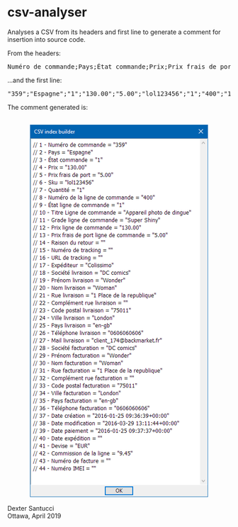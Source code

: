# csv-analyser
Analyses a CSV from its headers and first line to generate a comment for insertion into source code.

From the headers:
<pre>
Numéro de commande;Pays;État commande;Prix;Prix frais de port;Sku;Quantité;Numéro de la ligne de commande;État ligne de commande;Titre Ligne de commande;Grade ligne de commande;Prix ligne de commande;Prix frais de port ligne de commande;Raison du retour;Numéro de tracking;URL de tracking;Expéditeur;Société livraison;Prénom livraison;Nom livraison;Rue livraison;Complément rue livraison;Code postal livraison;Ville livraison;Pays livraison;Téléphone livraison;Mail livraison;Société facturation;Prénom facturation;Nom facturation;Rue facturation;Complément rue facturation;Code postal facturation;Ville facturation;Pays facturation;Téléphone facturation;Date création;Date modification;Date paiement;Date expédition;Devise;Commission de la ligne;Numéro de facture;Numéro IMEI
</pre>
...and the first line:
<pre>
"359";"Espagne";"1";"130.00";"5.00";"lol123456";"1";"400";"1";"Appareil photo de dingue";"Super Shiny";"130.00";"5.00";"";"";"";"Colissimo";"DC comics";"Wonder";"Woman";"1 Place de la republique";"";"75011";"London";"en-gb";"0606060606";"client_174@backmarket.fr";"DC comics";"Wonder";"Woman";"1 Place de la republique";"";"75011";"London";"en-gb";"0606060606";"2016-01-25 09:36:39+00:00";"2016-03-29 13:11:44+00:00";"2016-01-25 09:37:37+00:00";"";"EUR";"9.45";"";""
</pre>
The comment generated is:<br><br>
<p align="center"><img src="csv-analyser.png"></p>

Dexter Santucci<br>
Ottawa, April 2019
